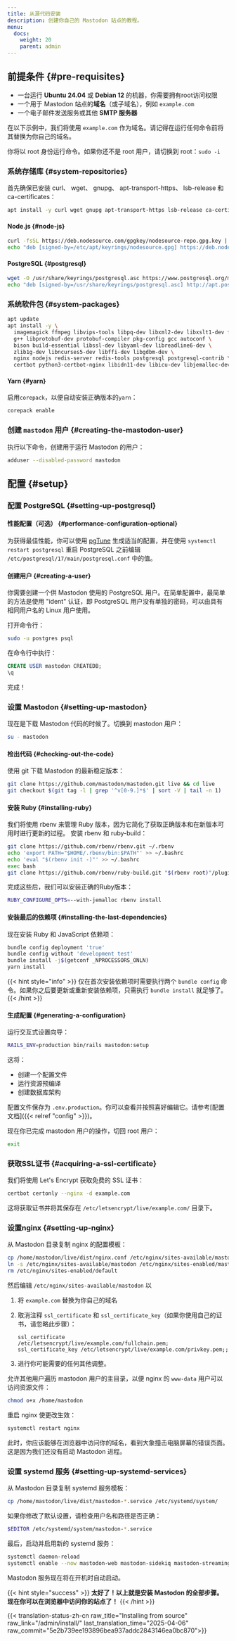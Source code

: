 ```yaml
---
title: 从源代码安装
description: 创建你自己的 Mastodon 站点的教程。
menu:
  docs:
    weight: 20
    parent: admin
---
```


## 前提条件 {#pre-requisites}

* 一台运行 **Ubuntu 24.04** 或 **Debian 12** 的机器，你需要拥有root访问权限
* 一个用于 Mastodon 站点的**域名**（或子域名），例如 `example.com`
* 一个电子邮件发送服务或其他 **SMTP 服务器**

在以下示例中，我们将使用 `example.com` 作为域名。请记得在运行任何命令前将其替换为你自己的域名。

你将以 root 身份运行命令。如果你还不是 root 用户，请切换到 root：`sudo -i`

### 系统存储库 {#system-repositories}

首先确保已安装 curl、 wget、 gnupg、 apt-transport-https、 lsb-release 和 ca-certificates：

```bash
apt install -y curl wget gnupg apt-transport-https lsb-release ca-certificates
```

#### Node.js {#node-js}

```bash
curl -fsSL https://deb.nodesource.com/gpgkey/nodesource-repo.gpg.key | gpg --dearmor -o /etc/apt/keyrings/nodesource.gpg
echo "deb [signed-by=/etc/apt/keyrings/nodesource.gpg] https://deb.nodesource.com/node_20.x nodistro main" | tee /etc/apt/sources.list.d/nodesource.list
```

#### PostgreSQL {#postgresql}

```bash
wget -O /usr/share/keyrings/postgresql.asc https://www.postgresql.org/media/keys/ACCC4CF8.asc
echo "deb [signed-by=/usr/share/keyrings/postgresql.asc] http://apt.postgresql.org/pub/repos/apt $(lsb_release -cs)-pgdg main" > /etc/apt/sources.list.d/postgresql.list
```

### 系统软件包 {#system-packages}

```bash
apt update
apt install -y \
  imagemagick ffmpeg libvips-tools libpq-dev libxml2-dev libxslt1-dev file git-core \
  g++ libprotobuf-dev protobuf-compiler pkg-config gcc autoconf \
  bison build-essential libssl-dev libyaml-dev libreadline6-dev \
  zlib1g-dev libncurses5-dev libffi-dev libgdbm-dev \
  nginx nodejs redis-server redis-tools postgresql postgresql-contrib \
  certbot python3-certbot-nginx libidn11-dev libicu-dev libjemalloc-dev
```

#### Yarn {#yarn}

启用`corepack`，以便自动安装正确版本的`yarn`：

```bash
corepack enable
```

### 创建 `mastodon` 用户 {#creating-the-mastodon-user}

执行以下命令，创建用于运行 Mastodon 的用户：

```bash
adduser --disabled-password mastodon
```

## 配置 {#setup}

### 配置 PostgreSQL {#setting-up-postgresql}

#### 性能配置（可选） {#performance-configuration-optional}

为获得最佳性能，你可以使用 [pgTune](https://pgtune.leopard.in.ua/#/) 生成适当的配置，并在使用 `systemctl restart postgresql` 重启 PostgreSQL 之前编辑 `/etc/postgresql/17/main/postgresql.conf` 中的值。

#### 创建用户 {#creating-a-user}

你需要创建一个供 Mastodon 使用的 PostgreSQL 用户。在简单配置中，最简单的方法是使用 "ident" 认证，即 PostgreSQL 用户没有单独的密码，可以由具有相同用户名的 Linux 用户使用。

打开命令行：

```bash
sudo -u postgres psql
```

在命令行中执行：

```sql
CREATE USER mastodon CREATEDB;
\q
```

完成！

### 设置 Mastodon {#setting-up-mastodon}

现在是下载 Mastodon 代码的时候了。切换到 mastodon 用户：

```bash
su - mastodon
```

#### 检出代码 {#checking-out-the-code}

使用 git 下载 Mastodon 的最新稳定版本：

```bash
git clone https://github.com/mastodon/mastodon.git live && cd live
git checkout $(git tag -l | grep '^v[0-9.]*$' | sort -V | tail -n 1)
```

#### 安装 Ruby {#installing-ruby}

我们将使用 rbenv 来管理 Ruby 版本，因为它简化了获取正确版本和在新版本可用时进行更新的过程。
安装 rbenv 和 ruby-build：

```bash
git clone https://github.com/rbenv/rbenv.git ~/.rbenv
echo 'export PATH="$HOME/.rbenv/bin:$PATH"' >> ~/.bashrc
echo 'eval "$(rbenv init -)"' >> ~/.bashrc
exec bash
git clone https://github.com/rbenv/ruby-build.git "$(rbenv root)"/plugins/ruby-build
```

完成这些后，我们可以安装正确的Ruby版本：

```bash
RUBY_CONFIGURE_OPTS=--with-jemalloc rbenv install
```

#### 安装最后的依赖项 {#installing-the-last-dependencies}

现在安装 Ruby 和 JavaScript 依赖项：

```bash
bundle config deployment 'true'
bundle config without 'development test'
bundle install -j$(getconf _NPROCESSORS_ONLN)
yarn install
```

{{< hint style="info" >}}
仅在首次安装依赖项时需要执行两个 `bundle config` 命令。如果你之后要更新或重新安装依赖项，只需执行 `bundle install` 就足够了。
{{< /hint >}}

#### 生成配置 {#generating-a-configuration}

运行交互式设置向导：

```bash
RAILS_ENV=production bin/rails mastodon:setup
```

这将：

* 创建一个配置文件
* 运行资源预编译
* 创建数据库架构

配置文件保存为 `.env.production`。你可以查看并按照喜好编辑它。请参考[配置文档]({{< relref "config" >}})。

现在你已完成 mastodon 用户的操作，切回 root 用户：

```bash
exit
```

### 获取SSL证书 {#acquiring-a-ssl-certificate}

我们将使用 Let's Encrypt 获取免费的 SSL 证书：

```bash
certbot certonly --nginx -d example.com
```

这将获取证书并将其保存在 `/etc/letsencrypt/live/example.com/` 目录下。

### 设置nginx {#setting-up-nginx}

从 Mastodon 目录复制 nginx 的配置模板：

```bash
cp /home/mastodon/live/dist/nginx.conf /etc/nginx/sites-available/mastodon
ln -s /etc/nginx/sites-available/mastodon /etc/nginx/sites-enabled/mastodon
rm /etc/nginx/sites-enabled/default
```

然后编辑 `/etc/nginx/sites-available/mastodon` 以

1. 将 `example.com` 替换为你自己的域名
2. 取消注释 `ssl_certificate` 和 `ssl_certificate_key`（如果你使用自己的证书，请忽略此步骤）：

    ```
    ssl_certificate     /etc/letsencrypt/live/example.com/fullchain.pem;
    ssl_certificate_key /etc/letsencrypt/live/example.com/privkey.pem;;
    ```

3. 进行你可能需要的任何其他调整。

允许其他用户遍历 mastodon 用户的主目录，以便 nginx 的 `www-data` 用户可以访问资源文件：

```bash
chmod o+x /home/mastodon
```

重启 nginx 使更改生效：

```bash
systemctl restart nginx
```

此时，你应该能够在浏览器中访问你的域名，看到大象撞击电脑屏幕的错误页面。这是因为我们还没有启动 Mastodon 进程。

### 设置 systemd 服务 {#setting-up-systemd-services}

从 Mastodon 目录复制 systemd 服务模板：

```sh
cp /home/mastodon/live/dist/mastodon-*.service /etc/systemd/system/
```

如果你修改了默认设置，请检查用户名和路径是否正确：

```sh
$EDITOR /etc/systemd/system/mastodon-*.service
```

最后，启动并启用新的 systemd 服务：

```sh
systemctl daemon-reload
systemctl enable --now mastodon-web mastodon-sidekiq mastodon-streaming
```

Mastodon 服务现在将在开机时自动启动。

{{< hint style="success" >}}
**太好了！以上就是安装 Mastodon 的全部步骤。现在你可以在浏览器中访问你的站点了！**
{{< /hint >}}

{{< translation-status-zh-cn raw_title="Installing from source" raw_link="/admin/install/" last_translation_time="2025-04-06" raw_commit="5e2b739ee193896bea937addc2843146ea0bc870">}}
